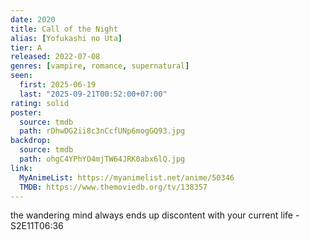 ```yaml
---
date: 2020
title: Call of the Night
alias: [Yofukashi no Uta]
tier: A
released: 2022-07-08
genres: [vampire, romance, supernatural]
seen:
  first: 2025-06-19
  last: "2025-09-21T00:52:00+07:00"
rating: solid
poster:
  source: tmdb
  path: rDhwDG2ii8c3nCcfUNp6mogGQ93.jpg
backdrop:
  source: tmdb
  path: ohgC4YPhYO4mjTW64JRK0abx6lQ.jpg
link:
  MyAnimeList: https://myanimelist.net/anime/50346
  TMDB: https://www.themoviedb.org/tv/138357
---
```


the wandering mind always ends up discontent with your current life - S2E11T06:36

